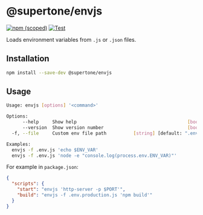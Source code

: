 # @supertone/envjs

[![npm (scoped)](https://img.shields.io/npm/v/@supertone/envjs)](https://www.npmjs.com/package/@supertone/envjs)
[![Test](https://github.com/supertone-inc/envjs/actions/workflows/test.yml/badge.svg?branch=main)](https://github.com/supertone-inc/envjs/actions/workflows/test.yml)

Loads environment variables from `.js` or `.json` files.

## Installation

```sh
npm install --save-dev @supertone/envjs
```

## Usage

```sh
Usage: envjs [options] '<command>'

Options:
      --help     Show help                                         [boolean]
      --version  Show version number                               [boolean]
  -f, --file     Custom env file path          [string] [default: ".env.js"]

Examples:
  envjs -f .env.js 'echo $ENV_VAR'
  envjs -f .env.js 'node -e "console.log(process.env.ENV_VAR)"'
```

For example in `package.json`:

```json
{
  "scripts": {
    "start": "envjs 'http-server -p $PORT'",
    "build": "envjs -f .env.production.js 'npm build'"
  }
}
```
